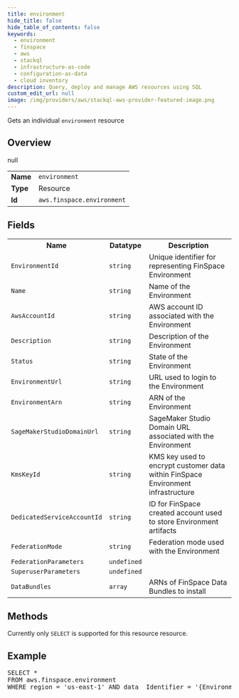 ```yaml
---
title: environment
hide_title: false
hide_table_of_contents: false
keywords:
  - environment
  - finspace
  - aws
  - stackql
  - infrastructure-as-code
  - configuration-as-data
  - cloud inventory
description: Query, deploy and manage AWS resources using SQL
custom_edit_url: null
image: /img/providers/aws/stackql-aws-provider-featured-image.png
---
```

Gets an individual <code>environment</code> resource

## Overview
<table><tbody>
<tr><td><b>Name</b></td><td><code>environment</code></td></tr>
<tr><td><b>Type</b></td><td>Resource</td></tr>
null
<tr><td><b>Id</b></td><td><code>aws.finspace.environment</code></td></tr>
</tbody></table>

## Fields
<table><tbody>
<tr><th>Name</th><th>Datatype</th><th>Description</th></tr>
<tr><td><code>EnvironmentId</code></td><td><code>string</code></td><td>Unique identifier for representing FinSpace Environment</td></tr><tr><td><code>Name</code></td><td><code>string</code></td><td>Name of the Environment</td></tr><tr><td><code>AwsAccountId</code></td><td><code>string</code></td><td>AWS account ID associated with the Environment</td></tr><tr><td><code>Description</code></td><td><code>string</code></td><td>Description of the Environment</td></tr><tr><td><code>Status</code></td><td><code>string</code></td><td>State of the Environment</td></tr><tr><td><code>EnvironmentUrl</code></td><td><code>string</code></td><td>URL used to login to the Environment</td></tr><tr><td><code>EnvironmentArn</code></td><td><code>string</code></td><td>ARN of the Environment</td></tr><tr><td><code>SageMakerStudioDomainUrl</code></td><td><code>string</code></td><td>SageMaker Studio Domain URL associated with the Environment</td></tr><tr><td><code>KmsKeyId</code></td><td><code>string</code></td><td>KMS key used to encrypt customer data within FinSpace Environment infrastructure</td></tr><tr><td><code>DedicatedServiceAccountId</code></td><td><code>string</code></td><td>ID for FinSpace created account used to store Environment artifacts</td></tr><tr><td><code>FederationMode</code></td><td><code>string</code></td><td>Federation mode used with the Environment</td></tr><tr><td><code>FederationParameters</code></td><td><code>undefined</code></td><td></td></tr><tr><td><code>SuperuserParameters</code></td><td><code>undefined</code></td><td></td></tr><tr><td><code>DataBundles</code></td><td><code>array</code></td><td>ARNs of FinSpace Data Bundles to install</td></tr>
</tbody></table>

## Methods
Currently only <code>SELECT</code> is supported for this resource resource.

## Example
<pre>
SELECT * 
FROM aws.finspace.environment
WHERE region = 'us-east-1' AND data__Identifier = '{EnvironmentId}'
</pre>
